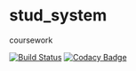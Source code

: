 # stud_system
coursework

[![Build Status](https://travis-ci.org/ViXLEM/stud_system.svg?branch=master)](https://travis-ci.org/ViXLEM/stud_system)
[![Codacy Badge](https://api.codacy.com/project/badge/Grade/c8e9eee6f62a42de86d13a169ff0d557)](https://www.codacy.com/app/ViXLEM/stud_system?utm_source=github.com&amp;utm_medium=referral&amp;utm_content=ViXLEM/stud_system&amp;utm_campaign=Badge_Grade)
